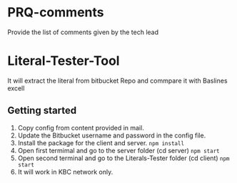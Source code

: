 # PRQ-comments
Provide the list of comments given by the tech lead

# Literal-Tester-Tool
It will extract the literal from bitbucket Repo and commpare it with Baslines excell

## Getting started
1. Copy config from content provided in mail.
2. Update the Bitbucket username and password in the config file.
3. Install the package for the client and server.
    ```npm install```
4. Open first termimal and go to the server folder (cd server)
    ```npm start```
5. Open second terminal and go to the Literals-Tester folder (cd client)
    ```npm start```
6. It will work in KBC network only.

